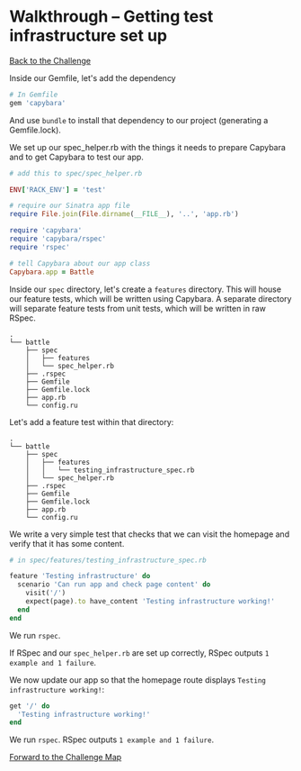# Walkthrough – Getting test infrastructure set up

[Back to the Challenge](../getting_test_infrastructure_set_up.md)

Inside our Gemfile, let's add the dependency

```ruby
# In Gemfile
gem 'capybara'
```

And use `bundle` to install that dependency to our project (generating a Gemfile.lock).

We set up our spec_helper.rb with the things it needs to prepare Capybara and to get Capybara to test our app.

```ruby
# add this to spec/spec_helper.rb

ENV['RACK_ENV'] = 'test'

# require our Sinatra app file
require File.join(File.dirname(__FILE__), '..', 'app.rb')

require 'capybara'
require 'capybara/rspec'
require 'rspec'

# tell Capybara about our app class
Capybara.app = Battle
```

Inside our `spec` directory, let's create a `features` directory. This will house our feature tests, which will be written using Capybara. A separate directory will separate feature tests from unit tests, which will be written in raw RSpec.

```
.
└── battle
    ├── spec
    │   ├── features
    │   └── spec_helper.rb
    ├── .rspec
    ├── Gemfile
    ├── Gemfile.lock
    ├── app.rb
    └── config.ru
```

Let's add a feature test within that directory:

```
.
└── battle
    ├── spec
    │   ├── features
    │   │   └── testing_infrastructure_spec.rb
    │   └── spec_helper.rb
    ├── .rspec
    ├── Gemfile
    ├── Gemfile.lock
    ├── app.rb
    └── config.ru
```

We write a very simple test that checks that we can visit the homepage and verify that it has some content.

```ruby
# in spec/features/testing_infrastructure_spec.rb

feature 'Testing infrastructure' do
  scenario 'Can run app and check page content' do
    visit('/')
    expect(page).to have_content 'Testing infrastructure working!'
  end
end
```

We run `rspec`.

If RSpec and our `spec_helper.rb` are set up correctly, RSpec outputs `1 example and 1 failure`.

We now update our app so that the homepage route displays `Testing infrastructure working!`:

```ruby
get '/' do
  'Testing infrastructure working!'
end
```

We run `rspec`. RSpec outputs `1 example and 1 failure`.

[Forward to the Challenge Map](../README.md)
